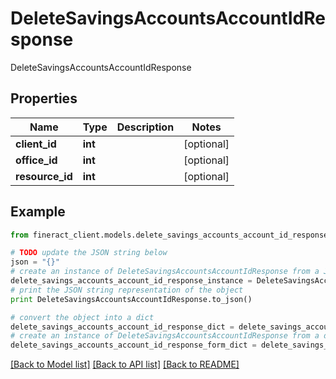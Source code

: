 # DeleteSavingsAccountsAccountIdResponse

DeleteSavingsAccountsAccountIdResponse

## Properties

Name | Type | Description | Notes
------------ | ------------- | ------------- | -------------
**client_id** | **int** |  | [optional] 
**office_id** | **int** |  | [optional] 
**resource_id** | **int** |  | [optional] 

## Example

```python
from fineract_client.models.delete_savings_accounts_account_id_response import DeleteSavingsAccountsAccountIdResponse

# TODO update the JSON string below
json = "{}"
# create an instance of DeleteSavingsAccountsAccountIdResponse from a JSON string
delete_savings_accounts_account_id_response_instance = DeleteSavingsAccountsAccountIdResponse.from_json(json)
# print the JSON string representation of the object
print DeleteSavingsAccountsAccountIdResponse.to_json()

# convert the object into a dict
delete_savings_accounts_account_id_response_dict = delete_savings_accounts_account_id_response_instance.to_dict()
# create an instance of DeleteSavingsAccountsAccountIdResponse from a dict
delete_savings_accounts_account_id_response_form_dict = delete_savings_accounts_account_id_response.from_dict(delete_savings_accounts_account_id_response_dict)
```
[[Back to Model list]](../README.md#documentation-for-models) [[Back to API list]](../README.md#documentation-for-api-endpoints) [[Back to README]](../README.md)


